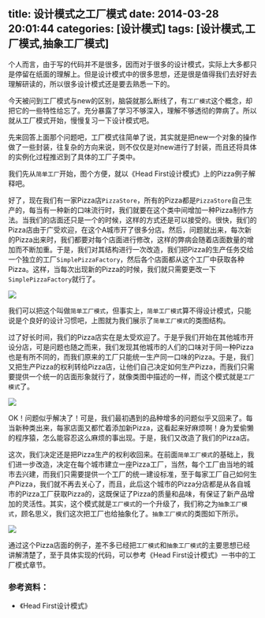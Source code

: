title: 设计模式之工厂模式
date: 2014-03-28 20:01:44
categories: [设计模式]
tags: [设计模式,工厂模式,抽象工厂模式]
---
个人而言，由于写的代码并不是很多，因而对于很多的设计模式，实际上大多都只是停留在纸面的理解上。但是设计模式中的很多思想，还是很是值得我们去好好去理解研读的，所以很多设计模式还是要去熟悉一下的。

今天被问到工厂模式与new的区别，脑袋就那么断线了，有`工厂模式`这个概念，却把它的一些特性给忘了。充分暴露了学习不够深入，理解不够透彻的弊病了。所以就从工厂模式开始，慢慢复习一下设计模式吧。

先来回答上面那个问题吧，工厂模式往简单了说，其实就是把new一个对象的操作做了一些封装，往复杂的方向来说，则不仅仅是对new进行了封装，而且还将具体的实例化过程推迟到了具体的工厂子类中。

<!--more-->

我们先从`简单工厂`开始，图个方便，就以《Head First设计模式》上的Pizza例子解释吧。

好了，现在我们有一家Pizza店`PizzaStore`，所有的Pizza都是`PizzaStore`自己生产的，每当有一种新的口味流行时，我们就要在这个类中间增加一种Pizza制作方法。当我们的店面还只是一个的时候，这样的方式还是可以接受的。很快，我们的Pizza店由于广受欢迎，在这个A城市开了很多分店。然后，问题就出来，每次新的Pizza出来时，我们都要对每个店面进行修改，这样的弊病会随着店面数量的增加而不断加重。于是，我们对其结构进行一次改造，我们把Pizza的生产任务交给一个独立的工厂`SimplePizzaFactory`，然后各个店面都从这个工厂中获取各种Pizza。这样，当每次出现新的Pizza的时候，我们就只需要更改一下`SimplePizzaFactory`就行了。

![](/img/2014/03/28/simplefactory.png)

我们可以把这个叫做`简单工厂模式`，但事实上，`简单工厂模式`算不得设计模式，只能说是个良好的设计习惯吧，上图就为我们展示了`简单工厂模式`的类图结构。

过了好长时间，我们的Pizza店实在是太受欢迎了。于是乎我们开始在其他城市开设分店，可是问题也随之而来，我们发现其他城市的人们的口味对于同一种Pizza也是有所不同的，而我们原来的工厂只能统一生产同一口味的Pizza。于是，我们又把生产Pizza的权利转给Pizza店，让他们自己决定如何生产Pizza，而我们只需要提供一个统一的店面形象就行了，就像类图中描述的一样，而这个模式就是`工厂模式`了。

![](/img/2014/03/28/factory.png)

OK！问题似乎解决了！可是，我们最初遇到的品种增多的问题似乎又回来了。每当新种类出来，每家店面又都忙着添加新Pizza，这看起来好麻烦啊！身为爱偷懒的程序猿，怎么能容忍这么麻烦的事出现。于是，我们又改造了我们的Pizza店。

这次，我们决定还是把Pizza生产的权利收回来。在前面`简单工厂模式`的基础上，我们进一步改造，决定在每个城市建立一座Pizza工厂，当然，每个工厂由当地的城市去兴建，而我们只需要提供一个工厂的统一建设标准，至于每家工厂自己如何生产Pizza，我们就不再去关心了，而且，此后这个城市的Pizza分店都是从各自城市的Pizza工厂获取Pizza的，这既保证了Pizza的质量和品味，有保证了新产品增加的灵活性。其实，这个模式就是`工厂模式`的一个升级了，我们称之为`抽象工厂模式`，顾名思义，我们这次把工厂也给抽象化了。`抽象工厂模式`的类图如下所示。

![](/img/2014/03/28/abstractfactory.png)

通过这个Pizza店面的例子，差不多已经把`工厂模式`和`抽象工厂模式`的主要思想已经讲解清楚了，至于具体实现的代码，可以参考《Head First设计模式》一书中的工厂模式章节。

### 参考资料：
- 《Head First设计模式》
